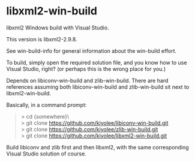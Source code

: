 # libxml2-win-build

libxml2 Windows build with Visual Studio.

This version is libxml2-2.9.8.

See win-build-info for general information about the
win-build effort.

To build, simply open the required solution file, and
you know how to use Visual Studio, right?
(or perhaps this is the wrong place for you.)

Depends on libiconv-win-build and zlib-win-build.
There are hard references assuming both libiconv-win-build and
zlib-win-build sit next to libxml2-win-build.

Basically, in a command prompt:

> \> cd {somewhere}\\  
> \> git clone https://github.com/kiyolee/libiconv-win-build.git  
> \> git clone https://github.com/kiyolee/zlib-win-build.git  
> \> git clone https://github.com/kiyolee/libxml2-win-build.git

Build libiconv and zlib first and then libxml2, with the same corresponding Visual Studio solution of course.
